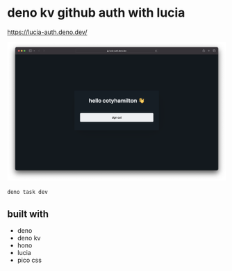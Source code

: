 # deno kv github auth with lucia

https://lucia-auth.deno.dev/

![screenshot](./.attachments/screenshot.png)

```sh
deno task dev
```

## built with

- deno
- deno kv
- hono
- lucia
- pico css
